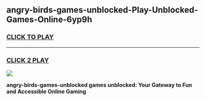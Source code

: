 
## angry-birds-games-unblocked-Play-Unblocked-Games-Online-6yp9h
<h3>
<a href="https://premium76.site?title=angry-birds-games-unblocked&ref=24A">CLICK TO PLAY</a></h3>
<hr>

<h3>
<a href="https://premium76.site?title=angry-birds-games-unblocked&ref=24A">CLICK 2 PLAY</a>
  
</h3>

<a href="https://premium76.site?title=angry-birds-games-unblocked&ref=24A"><img src="https://clearcache.store/games.png"></a>


**angry-birds-games-unblocked games unblocked: Your Gateway to Fun and Accessible Online Gaming**

